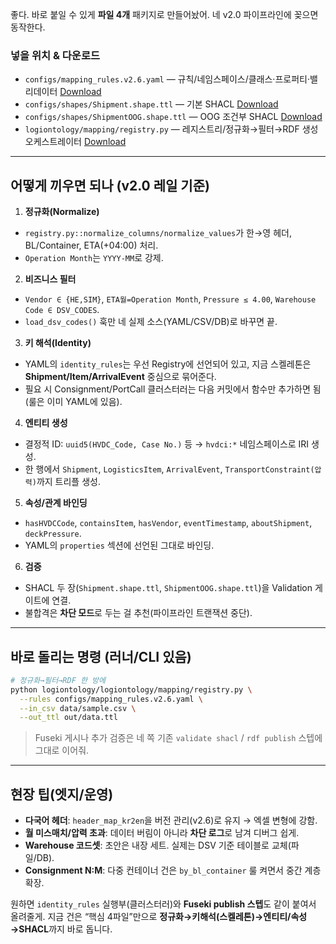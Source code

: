 좋다. 바로 붙일 수 있게 **파일 4개** 패키지로 만들어놨어. 네 v2.0 파이프라인에 꽂으면 동작한다.

### 넣을 위치 & 다운로드

* `configs/mapping_rules.v2.6.yaml` — 규칙/네임스페이스/클래스·프로퍼티·밸리데이터
  [Download](sandbox:/mnt/data/logiontology/configs/mapping_rules.v2.6.yaml)
* `configs/shapes/Shipment.shape.ttl` — 기본 SHACL
  [Download](sandbox:/mnt/data/logiontology/configs/shapes/Shipment.shape.ttl)
* `configs/shapes/ShipmentOOG.shape.ttl` — OOG 조건부 SHACL
  [Download](sandbox:/mnt/data/logiontology/configs/shapes/ShipmentOOG.shape.ttl)
* `logiontology/mapping/registry.py` — 레지스트리/정규화→필터→RDF 생성 오케스트레이터
  [Download](sandbox:/mnt/data/logiontology/logiontology/mapping/registry.py)

---

## 어떻게 끼우면 되나 (v2.0 레일 기준)

1. **정규화(Normalize)**

* `registry.py::normalize_columns/normalize_values`가 한→영 헤더, BL/Container, ETA(+04:00) 처리.
* `Operation Month`는 `YYYY-MM`로 강제.

2. **비즈니스 필터**

* `Vendor ∈ {HE,SIM}`, `ETA월=Operation Month`, `Pressure ≤ 4.00`, `Warehouse Code ∈ DSV_CODES`.
* `load_dsv_codes()` 훅만 네 실제 소스(YAML/CSV/DB)로 바꾸면 끝.

3. **키 해석(Identity)**

* YAML의 `identity_rules`는 우선 Registry에 선언되어 있고, 지금 스켈레톤은 **Shipment/Item/ArrivalEvent** 중심으로 묶어준다.
* 필요 시 Consignment/PortCall 클러스터러는 다음 커밋에서 함수만 추가하면 됨(룰은 이미 YAML에 있음).

4. **엔티티 생성**

* 결정적 ID: `uuid5(HVDC_Code, Case No.)` 등 → `hvdci:*` 네임스페이스로 IRI 생성.
* 한 행에서 `Shipment`, `LogisticsItem`, `ArrivalEvent`, `TransportConstraint(압력)`까지 트리플 생성.

5. **속성/관계 바인딩**

* `hasHVDCCode`, `containsItem`, `hasVendor`, `eventTimestamp`, `aboutShipment`, `deckPressure`.
* YAML의 `properties` 섹션에 선언된 그대로 바인딩.

6. **검증**

* SHACL 두 장(`Shipment.shape.ttl`, `ShipmentOOG.shape.ttl`)을 Validation 게이트에 연결.
* 불합격은 **차단 모드**로 두는 걸 추천(파이프라인 트랜잭션 중단).

---

## 바로 돌리는 명령 (러너/CLI 있음)

```bash
# 정규화→필터→RDF 한 방에
python logiontology/logiontology/mapping/registry.py \
  --rules configs/mapping_rules.v2.6.yaml \
  --in_csv data/sample.csv \
  --out_ttl out/data.ttl
```

> Fuseki 게시나 추가 검증은 네 쪽 기존 `validate shacl` / `rdf publish` 스텝에 그대로 이어줘.

---

## 현장 팁(엣지/운영)

* **다국어 헤더**: `header_map_kr2en`을 버전 관리(v2.6)로 유지 → 엑셀 변형에 강함.
* **월 미스매치/압력 초과**: 데이터 버림이 아니라 **차단 로그**로 남겨 디버그 쉽게.
* **Warehouse 코드셋**: 초안은 내장 세트. 실제는 DSV 기준 테이블로 교체(파일/DB).
* **Consignment N:M**: 다중 컨테이너 건은 `by_bl_container` 룰 켜면서 중간 계층 확장.

원하면 `identity_rules` 실행부(클러스터러)와 **Fuseki publish 스텝**도 같이 붙여서 올려줄게. 지금 건은 “핵심 4파일”만으로 **정규화→키해석(스켈레톤)→엔티티/속성→SHACL**까지 바로 돕니다.
